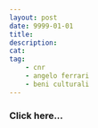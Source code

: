 ```yaml
---
layout: post
date: 9999-01-01
title:
description:
cat:
tag:
    - cnr
    - angelo ferrari
    - beni culturali
---
```


[](index7f00.html?page_id=422)

### Click here\...

